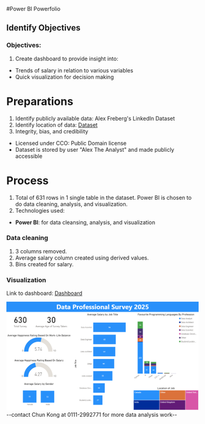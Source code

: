 #Power BI Powerfolio
## Identify Objectives
### Objectives:
1) Create dashboard to provide insight into:
-  Trends of salary in relation to various variables
-  Quick visualization for decision making

# Preparations
1)  Identify publicly available data: Alex Freberg's LinkedIn Dataset
2)  Identify location of data: [Dataset](https://github.com/AlexTheAnalyst/Power-BI/blob/main/Power%20BI%20-%20Final%20Project.xlsx)
3)  Integrity, bias, and credibility
-   Licensed under CCO: Public Domain license
-   Dataset is stored by user "Alex The Analyst" and made publicly accessible


# Process
1)  Total of 631 rows in 1 single table in the dataset. Power BI is chosen to do data cleaning, analysis, and visualization.
2)  Technologies used:
-   **Power BI**: for data cleansing, analysis, and visualization

### Data cleaning
1)  3 columns removed.
2)  Average salary column created using derived values.
3)  Bins created for salary.

### Visualization
Link to dashboard: [Dashboard](https://github.com/ChunKong99/PowerBI_Portfolio/blob/main/dashboard/PowerBI_Portfolio.pbix)

![dashboard](images/dashboard_images.png)
--contact Chun Kong at 0111-2992771 for more data analysis work--

